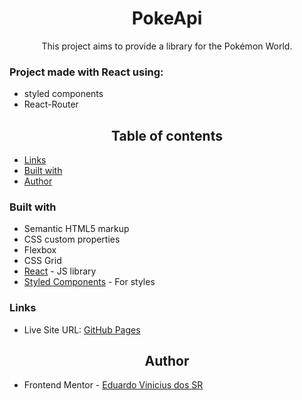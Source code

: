 <h1 style="text-align: center;">PokeApi</h1>

<p style="text-align: center;">This project aims to provide a library for the Pokémon World.</p>

<h3>Project made with React using:</h3>
<ul>
  <li>styled components</li>
  <li>React-Router</li>
</ul>

<h2 style="text-align: center;">Table of contents</h2>

- [Links](#links)
- [Built with](#built-with)
- [Author](#author)

<h3>Built with</h3>

- Semantic HTML5 markup
- CSS custom properties
- Flexbox
- CSS Grid
- [React](https://reactjs.org/) - JS library
- [Styled Components](https://styled-components.com/) - For styles

<h3>Links</h3>

- Live Site URL: [GitHub Pages](https://Eduardo-Vinicius-dos-SR.github.io/PokeApi-Project/)

<h2 style="text-align: center;">Author</h2>

- Frontend Mentor - [Eduardo Vinicius dos SR](https://www.frontendmentor.io/profile/Eduardo-Vinicius-dos-SR)
